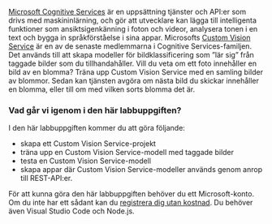 [Microsoft Cognitive Services](https://azure.microsoft.com/en-us/services/cognitive-services/ "Microsoft Cognitive Services") är en uppsättning tjänster och API:er som drivs med maskininlärning, och gör att utvecklare kan lägga till intelligenta funktioner som ansiktsigenkänning i foton och videor, analysera tonen i en text och bygga in språkförståelse i sina appar. Microsofts [Custom Vision Service](https://azure.microsoft.com/en-us/services/cognitive-services/custom-vision-service/) är en av de senaste medlemmarna i Cognitive Services-familjen. Det används till att skapa modeller för bildklassificering som ”lär sig” från taggade bilder som du tillhandahåller. Vill du veta om ett foto innehåller en bild av en blomma? Träna upp Custom Vision Service med en samling bilder av blommor. Sedan kan tjänsten avgöra om nästa bild du skickar innehåller en blomma, eller till om med vilken sorts blomma det är.

### <a name="what-is-covered-in-this-lab"></a>Vad går vi igenom i den här labbuppgiften?
I den här labbuppgiften kommer du att göra följande:
* skapa ett Custom Vision Service-projekt 
* träna upp en Custom Vision Service-modell med taggade bilder  
* testa en Custom Vision Service-modell 
* skapa appar där Custom Vision Service-modeller används genom anrop till REST-API:er.

För att kunna göra den här labbuppgiften behöver du ett Microsoft-konto. Om du inte har ett sådant kan du [registrera dig utan kostnad](https://account.microsoft.com/account). Du behöver även Visual Studio Code och Node.js.